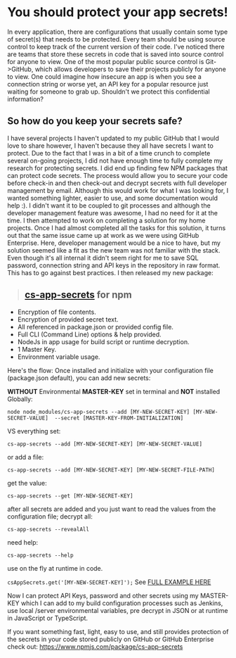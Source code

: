 # You should protect your app secrets!

In every application, there are configurations that usually contain some type of secret(s) that needs to be protected. Every team should be using source control to keep track of the current version of their code. I've noticed there are teams that store these secrets in code that is saved into source control for anyone to view. One of the most popular public source control is Git->GitHub, which allows developers to save their projects publicly for anyone to view. One could imagine how insecure an app is when you see a connection string or worse yet, an API key for a popular resource just waiting for someone to grab up. Shouldn't we protect this confidential information?

## So how do you keep your secrets safe?

I have several projects I haven't updated to my public GitHub that I would love to share however, I haven't because they all have secrets I want to protect. Due to the fact that I was in a bit of a time crunch to complete several on-going projects, I did not have enough time to fully complete my research for protecting secrets. I did end up finding few NPM packages that can protect code secrets. The process would allow you to secure your code before check-in and then check-out and decrypt secrets with full developer management by email. Although this would work for what I was looking for, I wanted something lighter, easier to use, and some documentation would help :). I didn't want it to be coupled to git processes and although the developer management feature was awesome, I had no need for it at the time. I then attempted to work on completing a solution for my home projects. Once I had almost completed all the tasks for this solution, it turns out that the same issue came up at work as we were using GitHub Enterprise. Here, developer management would be a nice to have, but my solution seemed like a fit as the new team was not familiar with the stack. Even though it's all internal it didn't seem right for me to save SQL password, connection string and API keys in the repository in raw format. This has to go against best practices. I then released my new package:

> ## [cs-app-secrets](https://www.npmjs.com/package/cs-app-secrets) for npm 

- Encryption of file contents.
- Encryption of provided secret text.
- All referenced in package.json or provided config file.
- Full CLI (Command Line) options & help provided.
- NodeJs in app usage for build script or runtime decryption.
- 1 Master Key.
- Environment variable usage.

Here's the flow: Once installed and initialize with your configuration file (package.json default), you can add new secrets:

**WITHOUT** Environmental **MASTER-KEY** set in terminal and **NOT** installed Globally:

`node node_modules/cs-app-secrets --add [MY-NEW-SECRET-KEY] [MY-NEW-SECRET-VALUE]  --secret [MASTER-KEY-FROM-INITIALIZATION]`

VS everything set:

`cs-app-secrets --add [MY-NEW-SECRET-KEY] [MY-NEW-SECRET-VALUE]`

or add a file:

`cs-app-secrets --add [MY-NEW-SECRET-KEY] [MY-NEW-SECRET-FILE-PATH]`

get the value:

`cs-app-secrets --get [MY-NEW-SECRET-KEY]`

after all secrets are added and you just want to read the values from the configuration file; decrypt all:

`cs-app-secrets --revealAll`

need help:

`cs-app-secrets --help`

use on the fly at runtime in code. 

`csAppSecrets.get('[MY-NEW-SECRET-KEY]');` See [FULL EXAMPLE HERE](https://www.npmjs.com/package/cs-app-secrets)

Now I can protect API Keys, password and other secrets using my MASTER-KEY which I can add to my build configuration processes such as Jenkins, use local /server environmental variables, pre decrypt in JSON or at runtime in JavaScript or TypeScript. 

If you want something fast, light, easy to use, and still provides protection of the secrets in your code stored publicly on GitHub or GitHub Enterprise check out: https://www.npmjs.com/package/cs-app-secrets